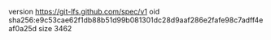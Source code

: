 version https://git-lfs.github.com/spec/v1
oid sha256:e9c53cae62f1db88b51d99b081301dc28d9aaf286e2fafe98c7adff4eaf0a25d
size 3462
